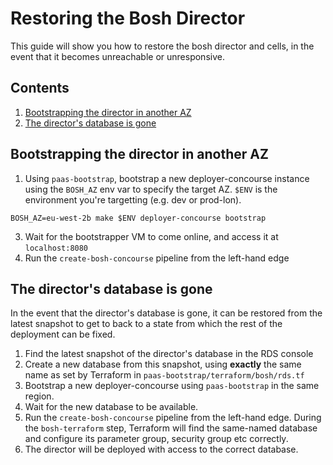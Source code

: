 # Restoring the Bosh Director
This guide will show you how to restore the bosh director and cells, in the event that it becomes unreachable or unresponsive.

## Contents
1. [Bootstrapping the director in another AZ](#bootstrapping-the-director-in-another-az)
2. [The director's database is gone](#the-director-39-s-database-is-gone)

## Bootstrapping the director in another AZ
1. Using `paas-bootstrap`, bootstrap a new deployer-concourse instance using the `BOSH_AZ` env var to specify the target AZ. `$ENV` is the environment you're targetting (e.g. dev or prod-lon).

```
BOSH_AZ=eu-west-2b make $ENV deployer-concourse bootstrap
```

3. Wait for the bootstrapper VM to come online, and access it at `localhost:8080`
4. Run the `create-bosh-concourse` pipeline from the left-hand edge

## The director's database is gone
In the event that the director's database is gone, it can be restored from the latest snapshot to get to back to a state from which the rest of the deployment can be fixed.

1. Find the latest snapshot of the director's database in the RDS console
2. Create a new database from this snapshot, using **exactly** the same name as set by Terraform in `paas-bootstrap/terraform/bosh/rds.tf`
3. Bootstrap a new deployer-concourse using `paas-bootstrap` in the same region.
4. Wait for the new database to be available.
5. Run the `create-bosh-concourse` pipeline from the left-hand edge. During the `bosh-terraform` step, Terraform will find the same-named database and configure its parameter group, security group etc correctly.
6. The director will be deployed with access to the correct database.
